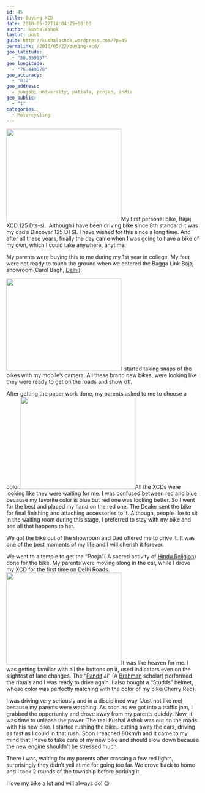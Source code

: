```yaml
---
id: 45
title: Buying XCD
date: 2010-05-22T14:04:25+00:00
author: kushalashok
layout: post
guid: http://kushalashok.wordpress.com/?p=45
permalink: /2010/05/22/buying-xcd/
geo_latitude:
  - "30.359057"
geo_longitude:
  - "76.449078"
geo_accuracy:
  - "812"
geo_address:
  - punjabi university, patiala, punjab, india
geo_public:
  - "1"
categories:
  - Motorcycling
---
```

[<img class="aligncenter size-medium wp-image-116" title="Image007" src="http://kushalashok.files.wordpress.com/2010/05/image0071.jpg?w=300" alt="" width="300" height="240" />](http://kushalashok.files.wordpress.com/2010/05/image0071.jpg)My first personal bike, Bajaj XCD 125 Dts-si.  Although i have been driving bike since 8th standard it was my dad&#8217;s Discover 125 DTSI. I have wished for this since a long time. And after all these years, finally the day came when I was going to have a bike of my own, which I could take anywhere, anytime.

My parents were buying this to me during my 1st year in college. My feet were not ready to touch the ground when we entered the Bagga Link Bajaj showroom(Carol Bagh, <a class="zem_slink" title="Delhi" rel="geolocation" href="http://maps.google.com/maps?ll=28.61,77.23&spn=0.1,0.1&q=28.61,77.23 (Delhi)&t=h">Delhi</a>).

[<img class="alignleft size-medium wp-image-117" title="Bagga link showroom" src="http://kushalashok.files.wordpress.com/2010/05/bagga-link-showroom.jpg?w=300" alt="" width="300" height="240" />](http://kushalashok.files.wordpress.com/2010/05/bagga-link-showroom.jpg)I started taking snaps of the bikes with my mobile&#8217;s camera. All these brand new bikes, were looking like they were ready to get on the roads and show off.

After getting the paper work done, my parents asked to me to choose a color.[<img class="alignright size-medium wp-image-118" title="Bagga link showroom 2" src="http://kushalashok.files.wordpress.com/2010/05/bagga-link-showroom-2.jpg?w=300" alt="" width="300" height="240" />](http://kushalashok.files.wordpress.com/2010/05/bagga-link-showroom-2.jpg)All the XCDs were looking like they were waiting for me. I was confused between red and blue because my favorite color is blue but red one was looking better. So I went for the best and placed my hand on the red one. The Dealer sent the bike for final finishing and attaching accessories to it. Although, people like to sit in the waiting room during this stage, I preferred to stay with my bike and see all that happens to her.

We got the bike out of the showroom and Dad offered me to drive it. It was one of the best moments of my life and I will cherish it forever.

<div class="jetpack-video-wrapper">
  <span class="embed-youtube" style="text-align:center; display: block;"></span>
</div>

We went to a temple to get the &#8220;Pooja&#8221;( A sacred activity of <a class="zem_slink" title="Hinduism" rel="wikipedia" href="http://en.wikipedia.org/wiki/Hinduism">Hindu Religion</a>) done for the bike. My parents were moving along in the car, while I drove my XCD for the first time on Delhi Roads. [<img class="size-medium wp-image-119 alignleft" title="Image010" src="http://kushalashok.files.wordpress.com/2010/05/image010.jpg?w=300" alt="" width="300" height="240" />](http://kushalashok.files.wordpress.com/2010/05/image010.jpg)It was like heaven for me. I was getting familiar with all the buttons on it, used indicators even on the slightest of lane changes. The &#8220;<a class="zem_slink" title="Pandit" rel="wikipedia" href="http://en.wikipedia.org/wiki/Pandit">Pandit</a> Ji&#8221; (A <a class="zem_slink" title="Brahman" rel="wikipedia" href="http://en.wikipedia.org/wiki/Brahman">Brahman</a> scholar) performed the rituals and I was ready to drive again. I also bought a &#8220;Studds&#8221; helmet, whose color was perfectly matching with the color of my bike(Cherry Red).

I was driving very seriously and in a disciplined way (Just not like me) because my parents were watching. As soon as we got into a traffic jam, I grabbed the opportunity and drove away from my parents quickly. Now, it was time to unleash the power. The real Kushal Ashok was out on the roads with his new bike. I started rushing the bike.. cutting away the cars, driving as fast as I could in that rush. Soon I reached 80km/h and it came to my mind that I have to take care of my new bike and should slow down because the new engine shouldn&#8217;t be stressed much.

There I was, waiting for my parents after crossing a few red lights, surprisingly they didn&#8217;t yell at me for going too far. We drove back to home and I took 2 rounds of the township before parking it.

I love my bike a lot and will always do! 😉